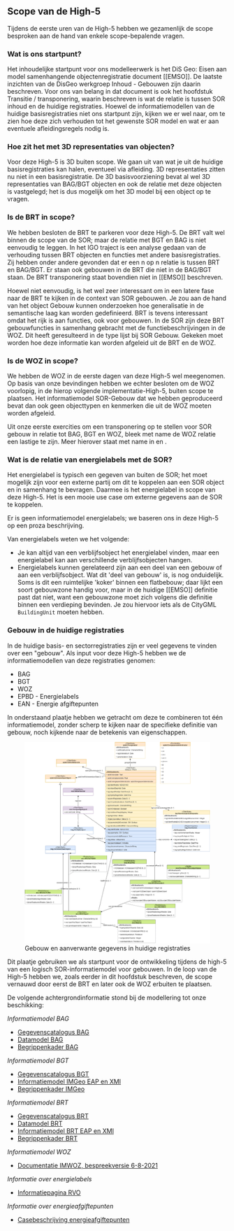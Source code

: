 ## Scope van de High-5

Tijdens de eerste uren van de High-5 hebben we gezamenlijk de scope besproken aan de hand van enkele scope-bepalende vragen. 

### Wat is ons startpunt?
Het inhoudelijke startpunt voor ons modelleerwerk is het DiS Geo: Eisen aan model samenhangende objectenregistratie document [[EMSO]]. De laatste inzichten van de DisGeo werkgroep Inhoud - Gebouwen zijn daarin beschreven. Voor ons van belang in dat document is ook het hoofdstuk Transitie / transponering, waarin beschreven is wat de relatie is tussen SOR inhoud en de huidige registraties. Hoewel de informatiemodellen van de huidige basisregistraties niet ons startpunt zijn, kijken we er wel naar, om te zien hoe deze zich verhouden tot het gewenste SOR model en wat er aan eventuele afleidingsregels nodig is.

### Hoe zit het met 3D representaties van objecten?
Voor deze High-5 is 3D buiten scope. We gaan uit van wat je uit de huidige basisregistraties kan halen, eventueel via afleiding. 3D representaties zitten nu niet in een basisregistratie. De 3D basisvoorziening bevat al wel 3D representaties van BAG/BGT objecten en ook de relatie met deze objecten is vastgelegd; het is dus mogelijk om het 3D model bij een object op te vragen. 

### Is de BRT in scope?
We hebben besloten de BRT te parkeren voor deze High-5. De BRT valt wel binnen de scope van de SOR; maar de relatie met BGT en BAG is niet eenvoudig te leggen. In het IGO traject is een analyse gedaan van de verhouding tussen BRT objecten en functies met andere basisregistraties. Zij hebben onder andere  gevonden dat er een n op n relatie is tussen BRT en BAG/BGT. Er staan ook gebouwen in de BRT die niet in de BAG/BGT staan. De BRT transponering staat bovendien niet in [[EMSO]] beschreven.

Hoewel niet eenvoudig, is het wel zeer interessant om in een latere fase naar de BRT te kijken in de context van SOR gebouwen. Je zou aan de hand van het object Gebouw kunnen onderzoeken hoe generalisatie in de semantische laag kan worden gedefinieerd. BRT is tevens interessant omdat het rijk is aan functies, ook voor gebouwen. In de SOR zijn deze BRT gebouwfuncties in samenhang gebracht met de functiebeschrijvingen in de WOZ. Dit heeft geresulteerd in de type lijst bij SOR Gebouw. Gekeken moet worden hoe deze informatie kan worden afgeleid uit de BRT en de WOZ. 

### Is de WOZ in scope? 
We hebben de WOZ in de eerste dagen van deze High-5 wel meegenomen. Op basis van onze bevindingen hebben we echter besloten om de WOZ voorlopig, in de hierop volgende implementatie-High-5, buiten scope te plaatsen. Het  informatiemodel SOR-Gebouw dat we hebben geproduceerd bevat dan ook geen objecttypen en kenmerken die uit de WOZ moeten worden afgeleid. 

Uit onze eerste exercities om een transponering op te stellen voor SOR gebouw in relatie tot BAG, BGT en WOZ, bleek met name de WOZ relatie een lastige te zijn. Meer hierover staat met name in [](#vertaling-naar-sor-gebouw) en [](#vertaling-naar-sor-gebouwzone).

### Wat is de relatie van energielabels met de SOR?
Het energielabel is typisch een gegeven van buiten de SOR; het moet mogelijk zijn voor een externe partij om dit te koppelen aan een SOR object en in samenhang te bevragen. Daarmee is het energielabel in scope van deze High-5. Het is een mooie use case om externe gegevens aan de SOR te koppelen.

Er is geen informatiemodel energielabels; we baseren ons in deze High-5 op een proza beschrijving. 

Van energielabels weten we het volgende: 
- Je kan altijd van een verblijfsobject het energielabel vinden, maar een energielabel kan aan verschillende verblijfsobjecten hangen. 
- Energielabels kunnen gerelateerd zijn aan een deel van een gebouw of aan een verblijfsobject. Wat dit 'deel van gebouw' is, is nog onduidelijk. Soms is dit een ruimtelijke 'koker' binnen een flatbebouw; daar lijkt een soort gebouwzone handig voor, maar in de huidige [[EMSO]] definitie past dat niet, want een gebouwzone moet zich volgens die definitie binnen een verdieping bevinden. Je zou hiervoor iets als de CityGML `BuildingUnit` moeten hebben.

### Gebouw in de huidige registraties

In de huidige basis- en sectorregistraties zijn er veel gegevens te vinden over een "gebouw". Als input voor deze High-5 hebben we de informatiemodellen van deze registraties genomen:
* BAG
* BGT
* WOZ
* EPBD - Energielabels
* EAN - Energie afgiftepunten

 In onderstaand plaatje hebben we getracht om deze te combineren tot één informatiemodel, zonder scherp te kijken naar de specifieke definitie van gebouw, noch kijkende naar de betekenis van eigenschappen.

<figure id="gebouw-huidige-registraties">
  <img src="media/gebouw-gegevens.drawio.png" alt="gebouw-huidige-registraties">
  <figcaption>Gebouw en aanverwante gegevens in huidige registraties</figcaption>
</figure>

Dit plaatje gebruiken we als startpunt voor de ontwikkeling tijdens de high-5 van een logisch SOR-informatiemodel voor gebouwen. In de loop van de High-5 hebben we, zoals eerder in dit hoofdstuk beschreven, de scope vernauwd door eerst de BRT en later ook de WOZ erbuiten te plaatsen. 

De volgende achtergrondinformatie stond bij de modellering tot onze beschikking:

*Informatiemodel BAG*

- [Gegevenscatalogus BAG](https://www.geobasisregistraties.nl/documenten/publicatie/2018/03/12/catalogus-2018)
- [Datamodel BAG](https://bag.basisregistraties.overheid.nl/datamodel)
- [Begrippenkader BAG](https://bag.basisregistraties.overheid.nl/resource?subject=https://bag.basisregistraties.overheid.nl/doc/begrippenkader/bag)

*Informatiemodel BGT*

- [Gegevenscatalogus BGT](https://docs.geostandaarden.nl/imgeo/catalogus/bgt/)
- [Informatiemodel IMGeo EAP en XMI](https://register.geostandaarden.nl/informatiemodel/imgeo/2.2/)
- [Begrippenkader IMGeo](https://definities.geostandaarden.nl/imgeo)

*Informatiemodel BRT*

- [Gegevenscatalogus BRT](https://www.kadaster.nl/-/brt-catalogus-productspecificaties)
- [Datamodel BRT](https://brt.basisregistraties.overheid.nl/datamodel)
- [Informatiemodel BRT EAP en XMI](https://register.geostandaarden.nl/informatiemodel/imbrt/1.2.3/)
- [Begrippenkader BRT](https://brt.basisregistraties.overheid.nl/resource?subject=https://brt.basisregistraties.overheid.nl/doc/begrippenkader/top10nl)

*Informatiemodel WOZ*

- [Documentatie IMWOZ, bespreekversie 6-8-2021](https://imvertor-tst.armatiek.nl/modellen/IMWOZ/IMWOZ.html)

*Informatie over energielabels*

- [Informatiepagina RVO](https://www.rvo.nl/onderwerpen/duurzaam-ondernemen/gebouwen/hulpmiddelen-tools-en-inspiratie-gebouwen/ep-online)

*Informatie over energieafgiftepunten*

- [Casebeschrijving energieafgiftepunten](https://github.com/Geonovum/disgeo-demo-3a/blob/main/energieafgiftepunten/afgiftepunten.md)
